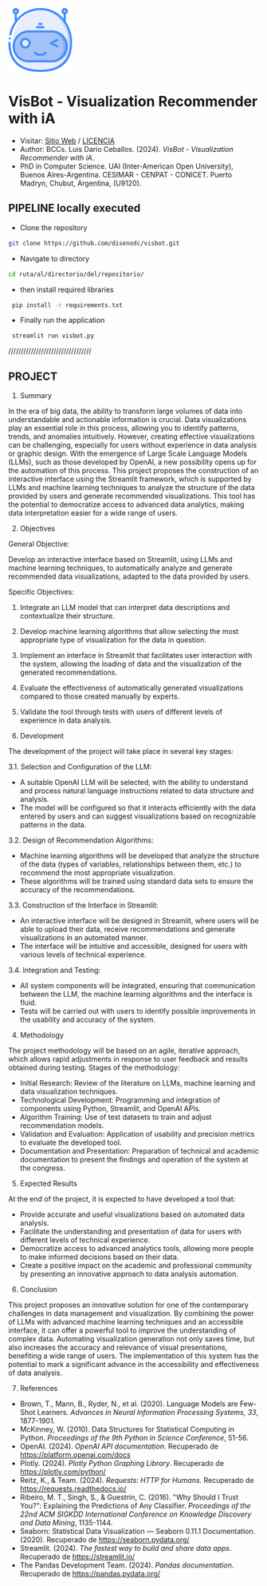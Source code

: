 ![Logo visbot](https://raw.githubusercontent.com/disenodc/VisBot/refs/heads/main/bot_1.png)
# VisBot - Visualization Recommender with iA

- Visitar: [Sitio Web](https://visbot.streamlit.app/) / [LICENCIA](https://github.com/disenodc/VisBot/blob/main/LICENSE)
- Author: BCCs. Luis Dario Ceballos. (2024). *VisBot - Visualization Recommender with iA*. 
- PhD in Computer Science. UAI (Inter-American Open University), Buenos Aires-Argentina.
   CESIMAR - CENPAT - CONICET. Puerto Madryn, Chubut, Argentina, (U9120).


## PIPELINE locally executed

- Clone the repository

```bash
git clone https://github.com/disenodc/visbot.git
```
- Navigate to directory

```bash
cd ruta/al/directorio/del/repositorio/
```

- then install required libraries

```bash
 pip install -r requirements.txt
```
- Finally run the application

```bash
 streamlit run visbot.py
```

/////////////////////////////////
## PROJECT


1. Summary

In the era of big data, the ability to transform large volumes of data into understandable and actionable information is crucial. Data visualizations play an essential role in this process, allowing you to identify patterns, trends, and anomalies intuitively. However, creating effective visualizations can be challenging, especially for users without experience in data analysis or graphic design. With the emergence of Large Scale Language Models (LLMs), such as those developed by OpenAI, a new possibility opens up for the automation of this process. This project proposes the construction of an interactive interface using the Streamlit framework, which is supported by LLMs and machine learning techniques to analyze the structure of the data provided by users and generate recommended visualizations. This tool has the potential to democratize access to advanced data analytics, making data interpretation easier for a wide range of users.

 2. Objectives

General Objective:

Develop an interactive interface based on Streamlit, using LLMs and machine learning techniques, to automatically analyze and generate recommended data visualizations, adapted to the data provided by users.

Specific Objectives:

   1. Integrate an LLM model that can interpret data descriptions and contextualize their structure.
   2. Develop machine learning algorithms that allow selecting the most appropriate type of visualization for the data in question.
   3. Implement an interface in Streamlit that facilitates user interaction with the system, allowing the loading of data and the visualization of the generated recommendations.
   4. Evaluate the effectiveness of automatically generated visualizations compared to those created manually by experts.
   5. Validate the tool through tests with users of different levels of experience in data analysis.


3. Development

The development of the project will take place in several key stages:

3.1. Selection and Configuration of the LLM:
   - A suitable OpenAI LLM will be selected, with the ability to understand and process natural language instructions related to data structure and analysis.
   - The model will be configured so that it interacts efficiently with the data entered by users and can suggest visualizations based on recognizable patterns in the data.

3.2. Design of Recommendation Algorithms:
   - Machine learning algorithms will be developed that analyze the structure of the data (types of variables, relationships between them, etc.) to recommend the most appropriate visualization.
   - These algorithms will be trained using standard data sets to ensure the accuracy of the recommendations.

3.3. Construction of the Interface in Streamlit:
   - An interactive interface will be designed in Streamlit, where users will be able to upload their data, receive recommendations and generate visualizations in an automated manner.
   - The interface will be intuitive and accessible, designed for users with various levels of technical experience.

3.4. Integration and Testing:
   - All system components will be integrated, ensuring that communication between the LLM, the machine learning algorithms and the interface is fluid.
   - Tests will be carried out with users to identify possible improvements in the usability and accuracy of the system.

 4. Methodology

The project methodology will be based on an agile, iterative approach, which allows rapid adjustments in response to user feedback and results obtained during testing. Stages of the methodology:

- Initial Research: Review of the literature on LLMs, machine learning and data visualization techniques.
- Technological Development: Programming and integration of components using Python, Streamlit, and OpenAI APIs.
- Algorithm Training: Use of test datasets to train and adjust recommendation models.
- Validation and Evaluation: Application of usability and precision metrics to evaluate the developed tool.
- Documentation and Presentation: Preparation of technical and academic documentation to present the findings and operation of the system at the congress.

 5. Expected Results

At the end of the project, it is expected to have developed a tool that:

- Provide accurate and useful visualizations based on automated data analysis.
- Facilitate the understanding and presentation of data for users with different levels of technical experience.
- Democratize access to advanced analytics tools, allowing more people to make informed decisions based on their data.
- Create a positive impact on the academic and professional community by presenting an innovative approach to data analysis automation.


 6. Conclusion

This project proposes an innovative solution for one of the contemporary challenges in data management and visualization. By combining the power of LLMs with advanced machine learning techniques and an accessible interface, it can offer a powerful tool to improve the understanding of complex data. Automating visualization generation not only saves time, but also increases the accuracy and relevance of visual presentations, benefiting a wide range of users. The implementation of this system has the potential to mark a significant advance in the accessibility and effectiveness of data analysis.

 7. References

 - Brown, T., Mann, B., Ryder, N., et al. (2020). Language Models are Few-Shot Learners. *Advances in Neural Information Processing Systems, 33*, 1877-1901.
- McKinney, W. (2010). Data Structures for Statistical Computing in Python. *Proceedings of the 9th Python in Science Conference*, 51-56.
- OpenAI. (2024). *OpenAI API documentation*. Recuperado de https://platform.openai.com/docs
- Plotly. (2024). *Plotly Python Graphing Library*. Recuperado de https://plotly.com/python/
- Reitz, K., & Team. (2024). *Requests: HTTP for Humans*. Recuperado de https://requests.readthedocs.io/
- Ribeiro, M. T., Singh, S., & Guestrin, C. (2016). "Why Should I Trust You?": Explaining the Predictions of Any Classifier. *Proceedings of the 22nd ACM SIGKDD International Conference on Knowledge Discovery and Data Mining*, 1135-1144.
- Seaborn: Statistical Data Visualization — Seaborn 0.11.1 Documentation. (2020). Recuperado de https://seaborn.pydata.org/
- Streamlit. (2024). *The fastest way to build and share data apps*. Recuperado de https://streamlit.io/
- The Pandas Development Team. (2024). *Pandas documentation*. Recuperado de https://pandas.pydata.org/

